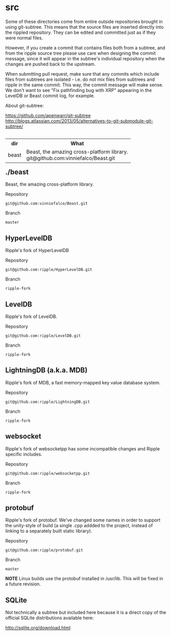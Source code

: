 # src

Some of these directories come from entire outside repositories brought in
using git-subtree. This means that the source files are inserted directly
into the rippled repository. They can be edited and committed just as if they
were normal files.

However, if you create a commit that contains files both from a
subtree, and from the ripple source tree please use care when designing
the commit message, since it will appear in the subtree's individual
repository when the changes are pushed back to the upstream.

When submitting pull request, make sure that any commits which include
files from subtrees are isolated - i.e. do not mix files from subtrees
and ripple in the same commit. This way, the commit message will make
sense. We don't want to see "Fix pathfinding bug with XRP" appearing
in the LevelDB or Beast commit log, for example.

About git-subtree:

https://github.com/apenwarr/git-subtree <br>
http://blogs.atlassian.com/2013/05/alternatives-to-git-submodule-git-subtree/ <br>

<table align=left><tr>
<th>dir</th>
<th>What</th>
</tr><tr>
<td>beast</td>
<td>Beast, the amazing cross-platform library.<br>
    git@github.com:vinniefalco/Beast.git
</td>
</tr></table>

## ./beast

Beast, the amazing cross-platform library.

Repository <br>
```
git@github.com:vinniefalco/Beast.git
```
Branch
```
master
```

## HyperLevelDB

Ripple's fork of HyperLevelDB

Repository <br>
```
git@github.com:ripple/HyperLevelDB.git
```
Branch
```
ripple-fork
```

## LevelDB

Ripple's fork of LevelDB.

Repository <br>
```
git@github.com:ripple/LevelDB.git
```
Branch
```
ripple-fork
```

## LightningDB (a.k.a. MDB)

Ripple's fork of MDB, a fast memory-mapped key value database system.

Repository <br>
```
git@github.com:ripple/LightningDB.git
```
Branch
```
ripple-fork
```

## websocket

Ripple's fork of websocketpp has some incompatible changes and Ripple specific includes.

Repository
```
git@github.com:ripple/websocketpp.git
```
Branch
```
ripple-fork
```

## protobuf

Ripple's fork of protobuf. We've changed some names in order to support the
unity-style of build (a single .cpp addded to the project, instead of
linking to a separately built static library).

Repository
```
git@github.com:ripple/protobuf.git
```
Branch
```
master
```

**NOTE** Linux builds use the protobuf installed in /usr/lib. This will be
fixed in a future revision.

## SQLite

Not technically a subtree but included here because it is a direct
copy of the official SQLite distributions available here:

http://sqlite.org/download.html
